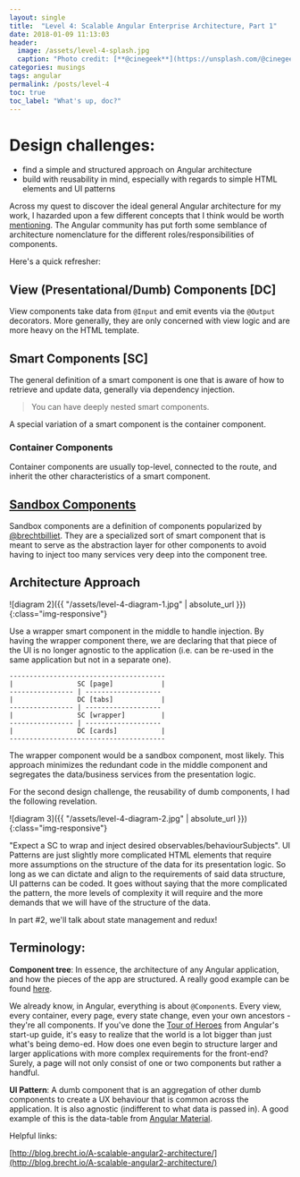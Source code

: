 ```yaml
---
layout: single
title:  "Level 4: Scalable Angular Enterprise Architecture, Part 1"
date: 2018-01-09 11:13:03
header:
  image: /assets/level-4-splash.jpg
  caption: "Photo credit: [**@cinegeek**](https://unsplash.com/@cinegeek)"
categories: musings
tags: angular
permalink: /posts/level-4
toc: true
toc_label: "What's up, doc?"
---
```


# Design challenges: 
* find a simple and structured approach on Angular architecture
* build with reusability in mind, especially with regards to simple HTML elements and UI patterns

Across my quest to discover the ideal general Angular architecture for my work, I hazarded upon a few different concepts that I think would be worth [mentioning](#Terminology). The Angular community has put forth some semblance of architecture nomenclature for the different roles/responsibilities of components. 

Here's a quick refresher:

## View (Presentational/Dumb) Components [DC]

View components take data from `@Input` and emit events via the `@Output` decorators. More generally, they are only concerned with view logic and are more heavy on the HTML template.

## Smart Components [SC]

The general definition of a smart component is one that is aware of how to retrieve and update data, generally via dependency injection. 

> You can have deeply nested smart components.

A special variation of a smart component is the container component.

### Container Components

Container components are usually top-level, connected to the route, and inherit the other characteristics of a smart component.

## [Sandbox Components](http://blog.brecht.io/A-scalable-angular-architecture-part2/)

Sandbox components are a definition of components popularized by [@brechtbilliet](https://twitter.com/intent/follow?original_referer=http%3A%2F%2Fblog.brecht.io%2FA-scalable-angular2-architecture%2F&ref_src=twsrc%5Etfw&screen_name=brechtbilliet&tw_p=followbutton). They are a specialized sort of smart component that is meant to serve as the abstraction layer for other components to avoid having to inject too many services very deep into the component tree.

## Architecture Approach

![diagram 2]({{ "/assets/level-4-diagram-1.jpg" | absolute_url }}){:class="img-responsive"}

Use a wrapper smart component in the middle to handle injection. By having the wrapper component there, we are declaring that that piece of the UI is no longer agnostic to the application (i.e. can be re-used in the same application but not in a separate one).

<!-- language: lang-none -->
    ---------------------------------------
    |                SC [page]            |
    ---------------- | -------------------
    |                DC [tabs]            |
    ---------------- | -------------------
    |                SC [wrapper]         |
    ---------------- | -------------------
    |                DC [cards]           |
    ---------------------------------------

The wrapper component would be a sandbox component, most likely. This approach minimizes the redundant code in the middle component and segregates the data/business services from the presentation logic. 

For the second design challenge, the reusability of dumb components, I had the following revelation.

![diagram 3]({{ "/assets/level-4-diagram-2.jpg" | absolute_url }}){:class="img-responsive"}

"Expect a SC to wrap and inject desired observables/behaviourSubjects". UI Patterns are just slightly more complicated HTML elements that require more assumptions on the structure of the data for its presentation logic. So long as we can dictate and align to the requirements of said data structure, UI patterns can be coded. It goes without saying that the more complicated the pattern, the more levels of complexity it will require and the more demands that we will have of the structure of the data.

In part #2, we'll talk about state management and redux!

## Terminology:

**Component tree**: In essence, the architecture of any Angular application, and how the pieces of the app are structured. A really good example can be found [here](https://vsavkin.com/the-core-concepts-of-angular-2-c3d6cbe04d04).

We already know, in Angular, everything is about `@Component`s. Every view, every container, every page, every state change, even your own ancestors - they're all components. If you've done the [Tour of Heroes](https://angular.io/tutorial) from Angular's start-up guide, it's easy to realize that the world is a lot bigger than just what's being demo-ed. How does one even begin to structure larger and larger applications with more complex requirements for the front-end? Surely, a page will not only consist of one or two components but rather a handful. 

**UI Pattern**: A dumb component that is an aggregation of other dumb components to create a UX behaviour that is common across the application. It is also agnostic (indifferent to what data is passed in). A good example of this is the data-table from [Angular Material](https://material.angular.io/components/table/overview).


Helpful links:

[http://blog.brecht.io/A-scalable-angular2-architecture/](http://blog.brecht.io/A-scalable-angular2-architecture/)
